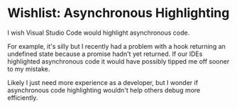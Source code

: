 # Wishlist: Asynchronous Highlighting #

I wish Visual Studio Code would highlight asynchronous code. 

For example, it's silly but I recently had a problem with a hook returning an undefined state because
a promise hadn't yet returned. If our IDEs highlighted asynchronous code it would have possibly tipped
me off sooner to my mistake.

Likely I just need more experience as a developer, but I wonder if asynchronous code highlighting wouldn't
help others debug more efficiently.
